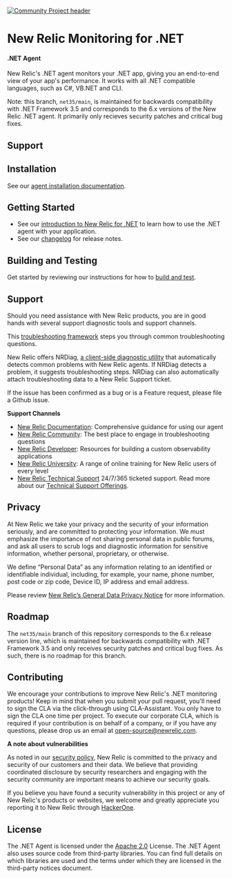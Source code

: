 [![Community Project header](https://github.com/newrelic/open-source-office/raw/master/examples/categories/images/Community_Project.png)](https://github.com/newrelic/open-source-office/blob/master/examples/categories/index.md#community-project)

# New Relic Monitoring for .NET

#### .NET Agent
New Relic's .NET agent monitors your .NET app, giving you an end-to-end view of your app's performance. It works with all .NET compatible languages, such as C#, VB.NET and CLI.

Note: this branch, `net35/main`, is maintained for backwards compatibility with .NET Framework 3.5 and corresponds to the 6.x versions of the New Relic .NET agent.  It primarily only recieves security patches and critical bug fixes.

## Support

## Installation

See our [agent installation documentation](https://docs.newrelic.com/docs/agents/net-agent/installation/introduction-net-agent-install).

## Getting Started

* See our [introduction to New Relic for .NET](https://docs.newrelic.com/docs/agents/net-agent/getting-started/introduction-new-relic-net) to learn how to use the .NET agent with your application.
* See our [changelog](src/Agent/CHANGELOG.md) for release notes.

## Building and Testing

Get started by reviewing our instructions for how to [build and test](docs/development.md).

## Support

Should you need assistance with New Relic products, you are in good hands with several support diagnostic tools and support channels.

This [troubleshooting framework](https://discuss.newrelic.com/t/troubleshooting-frameworks/108787) steps you through common troubleshooting questions. 

New Relic offers NRDiag, [a client-side diagnostic utility](https://docs.newrelic.com/docs/using-new-relic/cross-product-functions/troubleshooting/new-relic-diagnostics) that automatically detects common problems with New Relic agents. If NRDiag detects a problem, it suggests troubleshooting steps. NRDiag can also automatically attach troubleshooting data to a New Relic Support ticket.

If the issue has been confirmed as a bug or is a Feature request, please file a Github issue.

**Support Channels**

* [New Relic Documentation](https://docs.newrelic.com/docs/agents/net-agent): Comprehensive guidance for using our agent
* [New Relic Community](https://discuss.newrelic.com/c/support-products-agents/net-agent): The best place to engage in troubleshooting questions
* [New Relic Developer](https://developer.newrelic.com/): Resources for building a custom observability applications
* [New Relic University](https://learn.newrelic.com/): A range of online training for New Relic users of every level
* [New Relic Technical Support](https://support.newrelic.com/) 24/7/365 ticketed support. Read more about our [Technical Support Offerings](https://docs.newrelic.com/docs/licenses/license-information/general-usage-licenses/support-plan). 

## Privacy
At New Relic we take your privacy and the security of your information seriously, and are committed to protecting your information. We must emphasize the importance of not sharing personal data in public forums, and ask all users to scrub logs and diagnostic information for sensitive information, whether personal, proprietary, or otherwise.

We define “Personal Data” as any information relating to an identified or identifiable individual, including, for example, your name, phone number, post code or zip code, Device ID, IP address and email address.

Please review [New Relic’s General Data Privacy Notice](https://newrelic.com/termsandconditions/privacy) for more information.

## Roadmap

The `net35/main` branch of this repository corresponds to the 6.x release version line, which is maintained for backwards compatibility with .NET Framework 3.5 and only receives security patches and critical bug fixes.  As such, there is no roadmap for this branch.

## Contributing
We encourage your contributions to improve New Relic's .NET monitoring products! Keep in mind that when you submit your pull request, you'll need to sign the CLA via the click-through using CLA-Assistant. You only have to sign the CLA one time per project.
To execute our corporate CLA, which is required if your contribution is on behalf of a company, or if you have any questions, please drop us an email at open-source@newrelic.com.

**A note about vulnerabilities**

As noted in our [security policy](https://github.com/newrelic/.github/blob/master/SECURITY.md), New Relic is committed to the privacy and security of our customers and their data. We believe that providing coordinated disclosure by security researchers and engaging with the security community are important means to achieve our security goals.

If you believe you have found a security vulnerability in this project or any of New Relic's products or websites, we welcome and greatly appreciate you reporting it to New Relic through [HackerOne](https://hackerone.com/newrelic).

## License
The .NET Agent is licensed under the [Apache 2.0](http://apache.org/licenses/LICENSE-2.0.txt) License.
The .NET Agent also uses source code from third-party libraries. You can find full details on which libraries are used and the terms under which they are licensed in the third-party notices document.